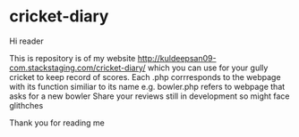 # cricket-diary
Hi reader

This is repository is of my website http://kuldeepsan09-com.stackstaging.com/cricket-diary/ which you can use for your gully cricket to keep record of scores.
Each .php corrresponds to the webpage with its function similiar to its name e.g. bowler.php refers to webpage that asks for a new bowler
Share your reviews still in development so might face glithches

Thank you for reading me 
